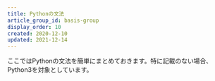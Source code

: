 ```yaml
---
title: Pythonの文法
article_group_id: basis-group
display_order: 10
created: 2020-12-10
updated: 2021-12-14
---
```

ここではPythonの文法を簡単にまとめておきます。特に記載のない場合、Python3を対象としています。
